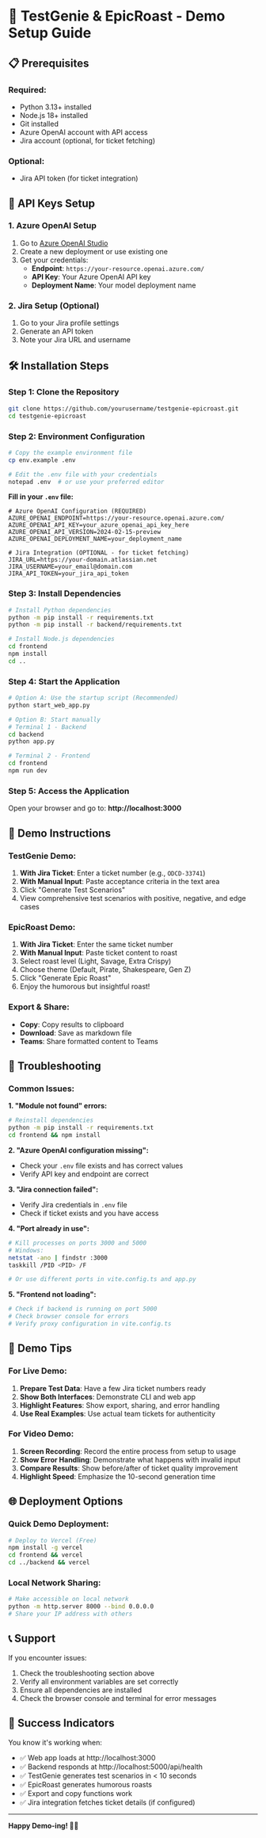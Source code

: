 # 🚀 TestGenie & EpicRoast - Demo Setup Guide

## 📋 Prerequisites

### **Required:**
- Python 3.13+ installed
- Node.js 18+ installed
- Git installed
- Azure OpenAI account with API access
- Jira account (optional, for ticket fetching)

### **Optional:**
- Jira API token (for ticket integration)

## 🔑 API Keys Setup

### **1. Azure OpenAI Setup**
1. Go to [Azure OpenAI Studio](https://oai.azure.com/)
2. Create a new deployment or use existing one
3. Get your credentials:
   - **Endpoint**: `https://your-resource.openai.azure.com/`
   - **API Key**: Your Azure OpenAI API key
   - **Deployment Name**: Your model deployment name

### **2. Jira Setup (Optional)**
1. Go to your Jira profile settings
2. Generate an API token
3. Note your Jira URL and username

## 🛠️ Installation Steps

### **Step 1: Clone the Repository**
```bash
git clone https://github.com/yourusername/testgenie-epicroast.git
cd testgenie-epicroast
```

### **Step 2: Environment Configuration**
```bash
# Copy the example environment file
cp env.example .env

# Edit the .env file with your credentials
notepad .env  # or use your preferred editor
```

**Fill in your `.env` file:**
```env
# Azure OpenAI Configuration (REQUIRED)
AZURE_OPENAI_ENDPOINT=https://your-resource.openai.azure.com/
AZURE_OPENAI_API_KEY=your_azure_openai_api_key_here
AZURE_OPENAI_API_VERSION=2024-02-15-preview
AZURE_OPENAI_DEPLOYMENT_NAME=your_deployment_name

# Jira Integration (OPTIONAL - for ticket fetching)
JIRA_URL=https://your-domain.atlassian.net
JIRA_USERNAME=your_email@domain.com
JIRA_API_TOKEN=your_jira_api_token
```

### **Step 3: Install Dependencies**
```bash
# Install Python dependencies
python -m pip install -r requirements.txt
python -m pip install -r backend/requirements.txt

# Install Node.js dependencies
cd frontend
npm install
cd ..
```

### **Step 4: Start the Application**
```bash
# Option A: Use the startup script (Recommended)
python start_web_app.py

# Option B: Start manually
# Terminal 1 - Backend
cd backend
python app.py

# Terminal 2 - Frontend
cd frontend
npm run dev
```

### **Step 5: Access the Application**
Open your browser and go to: **http://localhost:3000**

## 🎯 Demo Instructions

### **TestGenie Demo:**
1. **With Jira Ticket**: Enter a ticket number (e.g., `ODCD-33741`)
2. **With Manual Input**: Paste acceptance criteria in the text area
3. Click "Generate Test Scenarios"
4. View comprehensive test scenarios with positive, negative, and edge cases

### **EpicRoast Demo:**
1. **With Jira Ticket**: Enter the same ticket number
2. **With Manual Input**: Paste ticket content to roast
3. Select roast level (Light, Savage, Extra Crispy)
4. Choose theme (Default, Pirate, Shakespeare, Gen Z)
5. Click "Generate Epic Roast"
6. Enjoy the humorous but insightful roast!

### **Export & Share:**
- **Copy**: Copy results to clipboard
- **Download**: Save as markdown file
- **Teams**: Share formatted content to Teams

## 🔧 Troubleshooting

### **Common Issues:**

**1. "Module not found" errors:**
```bash
# Reinstall dependencies
python -m pip install -r requirements.txt
cd frontend && npm install
```

**2. "Azure OpenAI configuration missing":**
- Check your `.env` file exists and has correct values
- Verify API key and endpoint are correct

**3. "Jira connection failed":**
- Verify Jira credentials in `.env` file
- Check if ticket exists and you have access

**4. "Port already in use":**
```bash
# Kill processes on ports 3000 and 5000
# Windows:
netstat -ano | findstr :3000
taskkill /PID <PID> /F

# Or use different ports in vite.config.ts and app.py
```

**5. "Frontend not loading":**
```bash
# Check if backend is running on port 5000
# Check browser console for errors
# Verify proxy configuration in vite.config.ts
```

## 📱 Demo Tips

### **For Live Demo:**
1. **Prepare Test Data**: Have a few Jira ticket numbers ready
2. **Show Both Interfaces**: Demonstrate CLI and web app
3. **Highlight Features**: Show export, sharing, and error handling
4. **Use Real Examples**: Use actual team tickets for authenticity

### **For Video Demo:**
1. **Screen Recording**: Record the entire process from setup to usage
2. **Show Error Handling**: Demonstrate what happens with invalid input
3. **Compare Results**: Show before/after of ticket quality improvement
4. **Highlight Speed**: Emphasize the 10-second generation time

## 🌐 Deployment Options

### **Quick Demo Deployment:**
```bash
# Deploy to Vercel (Free)
npm install -g vercel
cd frontend && vercel
cd ../backend && vercel
```

### **Local Network Sharing:**
```bash
# Make accessible on local network
python -m http.server 8000 --bind 0.0.0.0
# Share your IP address with others
```

## 📞 Support

If you encounter issues:
1. Check the troubleshooting section above
2. Verify all environment variables are set correctly
3. Ensure all dependencies are installed
4. Check the browser console and terminal for error messages

## 🎉 Success Indicators

You know it's working when:
- ✅ Web app loads at http://localhost:3000
- ✅ Backend responds at http://localhost:5000/api/health
- ✅ TestGenie generates test scenarios in < 10 seconds
- ✅ EpicRoast generates humorous roasts
- ✅ Export and copy functions work
- ✅ Jira integration fetches ticket details (if configured)

---

**Happy Demo-ing! 🚀✨** 